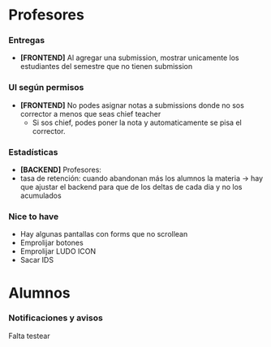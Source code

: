 # Profesores

### Entregas
- **[FRONTEND]** Al agregar una submission, mostrar unicamente los estudiantes del semestre que no tienen submission

### UI según permisos
- **[FRONTEND]** No podes asignar notas a submissions donde no sos corrector a menos que seas chief teacher
    - Si sos chief, podes poner la nota y automaticamente se pisa el corrector.

### Estadísticas
 -  **[BACKEND]** Profesores:
   - tasa de retención: cuando abandonan más los alumnos la materia -> hay que ajustar el backend para que de los deltas de cada dia y no los acumulados

### Nice to have
- Hay algunas pantallas con forms que no scrollean
- Emprolijar botones
- Emprolijar LUDO ICON
- Sacar IDS

# Alumnos
### Notificaciones y avisos 
Falta testear
